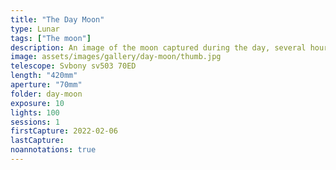 ```yaml
---
title: "The Day Moon"
type: Lunar
tags: ["The moon"]
description: An image of the moon captured during the day, several hours before sunset.
image: assets/images/gallery/day-moon/thumb.jpg
telescope: Svbony sv503 70ED
length: "420mm"
aperture: "70mm"
folder: day-moon
exposure: 10
lights: 100
sessions: 1
firstCapture: 2022-02-06 
lastCapture:
noannotations: true
---
```

